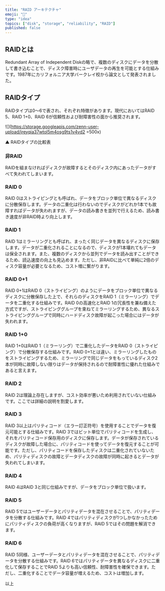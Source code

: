 ```yaml
---
title: "RAID アーキテクチャ"
emoji: "💾"
type: "idea"
topics: ["disk", "storage", "reliability", "RAID"]
published: false
---
```


## RAIDとは

Redundant Array of Independent Diskの略で、複数のディスクにデータを分散して書き込むことで、ディスク障害時にユーザデータの再生を可能とする仕組みです。1987年にカリフォルニア大学バークレイ校から論文として発表されました。

## RAIDタイプ

RAIDタイプは0～6で表され、それぞれ特徴があります。現代においてはRAID 5、RAID 1+0、RAID 6が信頼性および耐障害性の面から推奨されます。

![](https://storage.googleapis.com/zenn-user-upload/jreyqia37wtol5m4osg9ts1v4vd2 =500x)

▲ RAIDタイプの比較表

### 非RAID

RAIDを組まなければディスクが故障するとそのディスク内にあったデータがすべて失われてしまいます。

### RAID 0

RAID 0はストライピングとも呼ばれ、データをブロック単位で異なるディスクに分散保存します。データの二重化は行わないのでディスクがどれか1本でも故障すればデータが失われますが、データの読み書きを並列で行えるため、読み書き速度が非RAID時より向上します。

### RAID 1

RAID 1はミラーリングとも呼ばれ、まったく同じデータを異なるディスクに保存します。データが二重化されることになるので、ディスクが1本壊れてもデータは保全されます。また、複数のディスクから並列でデータを読み出すことができるため、読込速度の向上も見込めます。ただし、非RAIDに比べて単純に2倍のディスク容量が必要となるため、コスト増に繋がります。

### RAID 0+1

RAID 0+1はRAID 0（ストライピング）のようにデータをブロック単位で異なるディスクに分散保存した上で、それらのディスクをRAID 1（ミラーリング）でデータを二重化する仕組みです。RAID 0の高速化とRAID 1の冗長性を兼ね備えた方式ですが、ストライピンググループを束ねてミラーリングするため、異なるストライピンググループで同時にハードディスク故障が起こった場合にはデータが失われます。

### RAID 1+0

RAID 1+0はRAID 1（ミラーリング）で二重化したデータをRAID 0（ストライピング）で分散保存する仕組みです。RAID 0+1とは違い、ミラーリングしたものをストライピングするため、ミラーリングで同じデータをもっているディスク2本が同時に故障しない限りはデータが保持されるので耐障害性に優れた仕組みであると言えます。

### RAID 2

RAID 2は理論上存在しますが、コスト効率が悪いため利用されていない仕組みです。ここでは詳細の説明を割愛します。

### RAID 3

RAID 3以上はパリティコード（エラー訂正符号）を使用することでデータを復元可能とする仕組みです。RAID 3ではビット単位でパリティコードを生成し、それをパリティコード保存用のディスクに保存します。データが保存されているディスクが故障した場合に、パリティコードを使ってデータを復元することが可能です。ただし、パリティコードを保存したディスクは二重化されていないため、パリティディスクの故障とデータディスクの故障が同時に起きるとデータが失われてしまいます。

### RAID 4

RAID 4はRAID 3と同じ仕組みですが、データをブロック単位で扱います。

### RAID 5

RAID 5ではユーザーデータとパリティデータを混在させることで、パリティデータを分散する仕組みです。RAID 4ではパリティディスクが1つしかなかったためにパリティディスクの負荷が高くなりますが、RAID 5ではその問題を解消できます。

### RAID 6

RAID 5同様、ユーザーデータとパリティデータを混在させることで、パリティデータを分散する仕組みです。RAID 6ではパリティデータを異なるディスクに二重化して保存することでRAID 5よりも高い信頼性、耐障害性を確保できます。ただし、二重化することでデータ容量が増えるため、コストは増加します。

以上